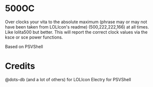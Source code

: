 # 500OC

Over clocks your vita to the absolute maximum (phrase may or may not have been taken from LOLIcon's readme) (500,222,222,166) at all times. 
Like lolita500 but better. This will report the correct clock values via the ksce or sce power functions.

Based on PSVShell

# Credits
@dots-db (and a lot of others) for LOLIcon
Electry for PSVShell


